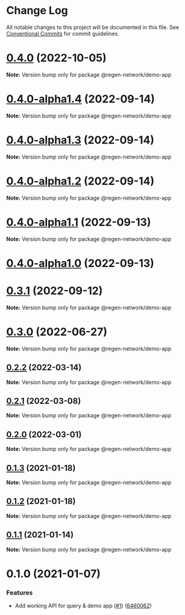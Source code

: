 # Change Log

All notable changes to this project will be documented in this file.
See [Conventional Commits](https://conventionalcommits.org) for commit guidelines.

# [0.4.0](https://github.com/regen-network/regen-js/compare/v0.4.0-alpha1.5...v0.4.0) (2022-10-05)

**Note:** Version bump only for package @regen-network/demo-app





# [0.4.0-alpha1.4](https://github.com/regen-network/regen-js/compare/v0.3.0...v0.4.0-alpha1.4) (2022-09-14)

**Note:** Version bump only for package @regen-network/demo-app





# [0.4.0-alpha1.3](https://github.com/regen-network/regen-js/compare/v0.4.0-alpha1.2...v0.4.0-alpha1.3) (2022-09-14)

**Note:** Version bump only for package @regen-network/demo-app





# [0.4.0-alpha1.2](https://github.com/regen-network/regen-js/compare/v0.4.0-alpha1.1...v0.4.0-alpha1.2) (2022-09-14)

**Note:** Version bump only for package @regen-network/demo-app





# [0.4.0-alpha1.1](https://github.com/regen-network/regen-js/compare/v0.4.0-alpha1.0...v0.4.0-alpha1.1) (2022-09-13)

**Note:** Version bump only for package @regen-network/demo-app





# [0.4.0-alpha1.0](https://github.com/regen-network/regen-js/compare/v0.3.0...v0.4.0-alpha1.0) (2022-09-13)





# [0.3.1](https://github.com/regen-network/regen-js/compare/v0.3.0...v0.3.1) (2022-09-12)

**Note:** Version bump only for package @regen-network/demo-app





# [0.3.0](https://github.com/regen-network/regen-js/compare/v0.2.2...v0.3.0) (2022-06-27)

**Note:** Version bump only for package @regen-network/demo-app





## [0.2.2](https://github.com/regen-network/regen-js/compare/v0.2.1...v0.2.2) (2022-03-14)

**Note:** Version bump only for package @regen-network/demo-app







## [0.2.1](https://github.com/regen-network/regen-js/compare/v0.2.0...v0.2.1) (2022-03-08)

**Note:** Version bump only for package @regen-network/demo-app







## [0.2.0](https://github.com/regen-network/regen-js/compare/v0.1.2...v0.2.0) (2022-03-01)

**Note:** Version bump only for package @regen-network/demo-app






## [0.1.3](https://github.com/regen-network/regen-js/compare/v0.1.2...v0.1.3) (2021-01-18)

**Note:** Version bump only for package @regen-network/demo-app





## [0.1.2](https://github.com/regen-network/regen-js/compare/v0.1.1...v0.1.2) (2021-01-18)

**Note:** Version bump only for package @regen-network/demo-app





## [0.1.1](https://github.com/regen-network/regen-js/compare/v0.1.0...v0.1.1) (2021-01-14)

**Note:** Version bump only for package @regen-network/demo-app





# 0.1.0 (2021-01-07)


### Features

* Add working API for query & demo app ([#1](https://github.com/regen-network/regen-js/issues/1)) ([6460062](https://github.com/regen-network/regen-js/commit/6460062239f69e128204da83416330edd37ac90f))
